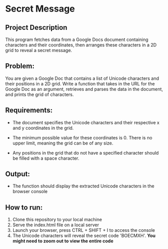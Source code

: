 # Secret Message

## Project Description
This program fetches data from a Google Docs document containing characters and their coordinates, 
then arranges these characters in a 2D grid to reveal a secret message.

## Problem:
You are given a Google Doc that contains a list of Unicode characters and their positions in a 2D grid. 
Write a function that takes in the URL for the Google Doc as an argument, retrieves and parses the data 
in the document, and prints the grid of characters.

## Requirements:
- The document specifies the Unicode characters and their respective x and y coordinates in the grid.

- The minimum possible value for these coordinates is 0. There is no upper limit, meaning the grid can be of any size.

- Any positions in the grid that do not have a specified character should be filled with a space character.

## Output: 
- The function should display the extracted Unicode characters in the browser console

## How to run:
1. Clone this repository to your local machine
2. Serve the index.html file on a local server
3. Launch your browser, press CTRL + SHIFT + I to access the console
4. The Unicode characters will reveal the secret code 'BOECMXH'.  **You might need to zoom out to view the entire code**

